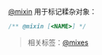 [@mixin](http://usejsdoc.org/tags-mixin.html) 用于标记糅杂对象：

```js
/** @mixin [<NAME>] */
```

> 相关标签：[@mixes](http://usejsdoc.org/tags-mixes.html)
